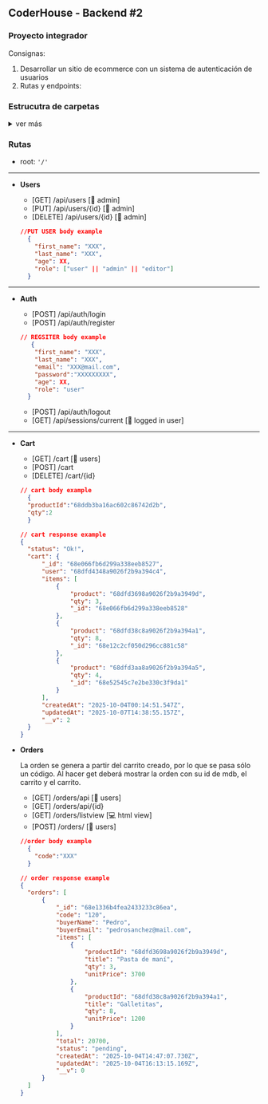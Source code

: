 ## CoderHouse - Backend #2

### Proyecto integrador

Consignas:
1. Desarrollar un sitio de ecommerce con un sistema de autenticación de usuarios
2. Rutas y endpoints: 

### Estrucutra de carpetas
<details>
<summary> ver más </summary>

```js
│config
│ ├─models
│ │ └─ models.js
│ ├─auth
│ │ └─ passport.config.js
│ └─ db.config.js
├ server
│ ├─ server.js
├ src
│ ├─middlewares
│ │ └─ auth.middleware.js
│ ├─controllers
│ │ └─ controller.js
│ ├─dao
│ │ └─ dao.js
│ ├─dto
│ │ └─ dto.js
│ ├─routes
│ │ └─ main.routes.js
│ ├─ services
│ │ └─ service.js
│ ├─utils
│ │ ├─ hbsHelper.js
│ │ └─ isValidPassword.js
│ ├─ views
│ │ ├─ layouts
│ │ ├─ mails
│ │ ├─ orders
│ │ └─ main.handlebars.js
│ └─app.js
└package.json
```


</details>

### Rutas

* root: `'/'`
____

- **Users**

  - [GET] /api/users [🔐 admin]
  - [PUT] /api/users/{id} [🔐 admin]
  - [DELETE] /api/users/{id} [🔐 admin]

  ```json
  //PUT USER body example
    {
      "first_name": "XXX",
      "last_name": "XXX",
      "age": XX,
      "role": ["user" || "admin" || "editor"]
    }
  ```
____
- **Auth**

  - [POST] /api/auth/login
  - [POST] /api/auth/register

  ```json
  // REGSITER body example
     {
      "first_name": "XXX",
      "last_name": "XXX",
      "email": "XXX@mail.com",
      "password":"XXXXXXXXX",
      "age": XX,
      "role": "user"
    }
  ```
  - [POST] /api/auth/logout
  - [GET] /api/sessions/current [🔐 logged in user]
____
- **Cart**

  - [GET] /cart [🔐 users]
  - [POST] /cart
  - [DELETE] /cart/{id}

  ```json
  // cart body example
    {
    "productId":"68ddb3ba16ac602c86742d2b",
    "qty":2
    }
  ```
  ```json
  // cart response example
  {
    "status": "Ok!",
    "cart": {
        "_id": "68e066fb6d299a338eeb8527",
        "user": "68dfd4348a9026f2b9a394c4",
        "items": [
            {
                "product": "68dfd3698a9026f2b9a3949d",
                "qty": 3,
                "_id": "68e066fb6d299a338eeb8528"
            },
            {
                "product": "68dfd38c8a9026f2b9a394a1",
                "qty": 8,
                "_id": "68e12c2cf050d296cc881c58"
            },
            {
                "product": "68dfd3aa8a9026f2b9a394a5",
                "qty": 4,
                "_id": "68e52545c7e2be330c3f9da1"
            }
        ],
        "createdAt": "2025-10-04T00:14:51.547Z",
        "updatedAt": "2025-10-07T14:38:55.157Z",
        "__v": 2
    }
  }
  ```

- **Orders**

  La orden se genera a partir del carrito creado, por lo que se pasa sólo un código.
  Al hacer get deberá mostrar la orden con su id de mdb, el carrito y el carrito.

  - [GET] /orders/api [🔐 users]
  - [GET] /orders/api/{id}
  - [GET] /orders/listview [💻 html view]
  - [POST] /orders/ [🔐 users]

  ```json
  //order body example
    {
      "code":"XXX"
    }
  ```

  ```json
  // order response example
  {
    "orders": [
        {
            "_id": "68e1336b4fea2433233c86ea",
            "code": "120",
            "buyerName": "Pedro",
            "buyerEmail": "pedrosanchez@mail.com",
            "items": [
                {
                    "productId": "68dfd3698a9026f2b9a3949d",
                    "title": "Pasta de maní",
                    "qty": 3,
                    "unitPrice": 3700
                },
                {
                    "productId": "68dfd38c8a9026f2b9a394a1",
                    "title": "Galletitas",
                    "qty": 8,
                    "unitPrice": 1200
                }
            ],
            "total": 20700,
            "status": "pending",
            "createdAt": "2025-10-04T14:47:07.730Z",
            "updatedAt": "2025-10-04T16:13:15.169Z",
            "__v": 0
        }
    ]
  }
  ```
